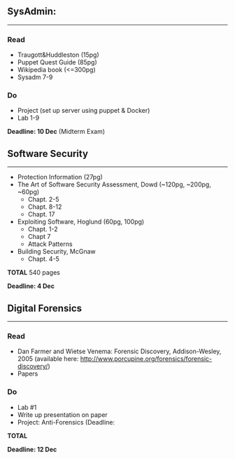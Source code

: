 ## SysAdmin:
----------------------
### Read
* Traugott&Huddleston (15pg)
* Puppet Quest Guide (85pg)
* Wikipedia book (<=300pg)
* Sysadm 7-9

### Do
* Project (set up server using puppet & Docker)
* Lab 1-9

**Deadline: 10 Dec** (Midterm Exam)


## Software Security
----------------------
* Protection Information (27pg)
* The Art of Software Security Assessment, Dowd (~120pg, ~200pg, ~60pg)
	* Chapt. 2-5
	* Chapt. 8-12
	* Chapt. 17
* Exploiting Software, Hoglund (60pg, 100pg)
	* Chapt. 1-2
	* Chapt 7
	* Attack Patterns
* Building Security, McGnaw
	* Chapt. 4-5

**TOTAL** 540 pages

**Deadline: 4 Dec** 

## Digital Forensics
----------------------

### Read
* Dan Farmer and Wietse Venema: Forensic Discovery, Addison-Wesley, 2005 (available here: http://www.porcupine.org/forensics/forensic-discovery/)
* Papers

### Do
* Lab #1
* Write up presentation on paper
* Project: Anti-Forensics (Deadline:

**TOTAL** 

**Deadline: 12 Dec**
